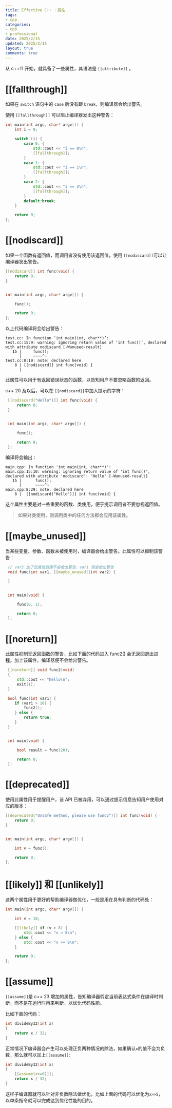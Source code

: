 ```yaml
---
title: Effective C++ ：属性
tags: 
- cpp
categories:
- cpp
- professional
date: 2025/2/15
updated: 2025/2/15
layout: true
comments: true
---
```


从 c++11 开始，就具备了一些属性，其语法是 `[[attribute]]` 。

<!--more-->

# [[fallthrough]]

如果在 `switch` 语句中的 `case` 后没有跟 `break`，则编译器会给出警告。

使用 `[[fallthrough]]` 可以阻止编译器发出这种警告：

```cpp
int main(int argc, char* argv[]) {
    int i = 0;

    switch (i) {
        case 0: {
            std::cout << "i == 0\n";
            [[fallthrough]];
        }
        case 1: {
            std::cout << "i == 1\n";
            [[fallthrough]];
        }
        case 2: {
            std::cout << "i == 2\n";
            [[fallthrough]];
        }
        default:break;
    }

    return 0;
};
```

# [[nodiscard]]

如果一个函数有返回值，而调用者没有使用该返回值，使用 `[[nodiscard]]`可以让编译器发出警告。

```cpp
[[nodiscard]] int func(void) {
    return 0;
}


int main(int argc, char* argv[]) {

    func();

    return 0;
};
```

以上代码编译将会给出警告：

```shell
test.cc: In function ‘int main(int, char**)’:
test.cc:15:9: warning: ignoring return value of ‘int func()’, declared with attribute nodiscard [-Wunused-result]
   15 |     func();
      |     ~~~~^~
test.cc:8:19: note: declared here
    8 | [[nodiscard]] int func(void) {
      |  
```

此属性可以用于有返回错误状态的函数，以告知用户不要忽略函数的返回。

c++ 20 及以后，可以在 `[[nodiscard]]`中加入提示的字符：

```cpp
 [[nodiscard("Hello")]] int func(void) {
     return 0;
 }


 int main(int argc, char* argv[]) {

     func();

     return 0;
 };
```

编译将会输出：

```shell
main.cpp: In function 'int main(int, char**)':
main.cpp:15:10: warning: ignoring return value of 'int func()', declared with attribute 'nodiscard': 'Hello' [-Wunused-result]
   15 |      func();
      |      ~~~~^~
main.cpp:8:29: note: declared here
    8 |  [[nodiscard("Hello")]] int func(void) {
```

这个属性主要是对一些重要的函数、类使用，便于提示调用者不要忽视返回值。

> 如果对类使用，则调用类中的任何方法都会应用该属性。

# [[maybe_unused]]

当某些变量、参数、函数未被使用时，编译器会给出警告。此属性可以抑制该警告：

```cpp
 // var2 加了此属性后便不会给出警告，var1 则会给出警告
 void func(int var1, [[maybe_unused]]int var2) {

 }


 int main(void) {

     func(0, 1);

     return 0;
 };
```

# [[noreturn]]

此属性抑制无返回函数的警告，比如下面的代码进入 func2() 会无返回退出进程。加上该属性，编译器便不会给出警告。

```cpp
 [[noreturn]] void func2(void)
 {
     std::cout << "hello\n";
     exit(1);
 }

 bool func(int var1) {
    if (var1 > 10) {
        func2();
    } else {
        return true;
    }
 }


 int main(void) {

     bool result = func(20);

     return 0;
 };
```

# [[deprecated]]

使用此属性用于提醒用户，该 API 已被弃用，可以通过提示信息告知用户使用对应的版本：

```cpp
[[deprecated("Unsafe method, please use func2")]] int func(void) {
    return 0;
}


int main(int argc, char* argv[]) {

    int v = func();

    return 0;
};
```

# [[likely]] 和 [[unlikely]]

这两个属性用于更好的帮助编译器做优化，一般是用在具有判断的代码处：

```cpp
int main(int argc, char* argv[]) {

    int v = 10;

    [[likely]] if (v > 8) {
        std::cout << "v > 8\n";
    } else {
        std::cout << "v <= 8\n";
    }

    return 0;
};
```

# [[assume]]

`[[assume]]`是 c++ 23 增加的属性，告知编译器假定当前表达式条件在编译时判断，而不是在运行时再来判断，以优化代码性能。

比如下面的代码：

```cpp
int divideBy32(int x)
{
    return x / 32;
}
```

正常情况下编译器会产生可以处理正负两种情况的除法，如果确认`x`的值不会为负数，那么就可以加上`[[assume]]`:

```cpp
int divideBy32(int x)
{
    [[assume(x>=0)]];
    return x / 32;
}
```

这样子编译器就可以针对非负数除法做优化，比如上面的代码可以优化为`x>>5`，以单条指令就可以完成达到优化性能的目的。
